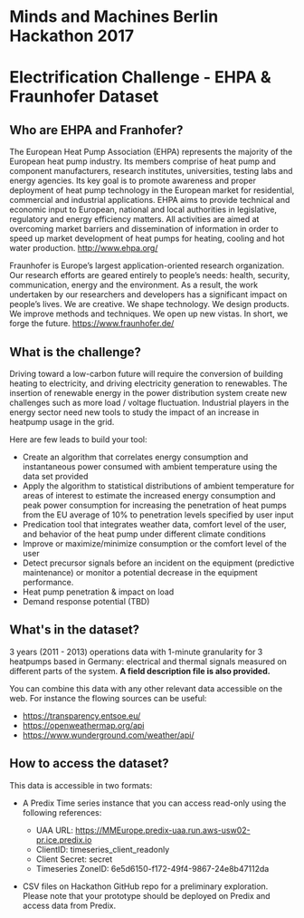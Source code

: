 # Minds and Machines Berlin Hackathon 2017
# Electrification Challenge - EHPA & Fraunhofer Dataset

## Who are EHPA and Franhofer?

The European Heat Pump Association (EHPA) represents the majority of the European heat pump industry. Its members comprise of heat pump and component manufacturers, research institutes, universities, testing labs and energy agencies. Its key goal is to promote awareness and proper deployment of heat pump technology in the European market for residential, commercial and industrial applications. EHPA aims to provide technical and economic input to European, national and local authorities in legislative, regulatory and energy efficiency matters. All activities are aimed at overcoming market barriers and dissemination of information in order to speed up market development of heat pumps for heating, cooling and hot water production.
http://www.ehpa.org/

Fraunhofer is Europe’s largest application-oriented research organization. Our research efforts are geared entirely to people’s needs: health, security, communication, energy and the environment. As a result, the work undertaken by our researchers and developers has a significant impact on people’s lives. We are creative. We shape technology. We design products. We improve methods and techniques. We open up new vistas. In short, we forge the future.
https://www.fraunhofer.de/


## What is the challenge?
Driving toward a low-carbon future will require the conversion of building heating to electricity, and driving electricity generation to renewables. The insertion of renewable energy in the power distribution system create new challenges such as more load / voltage fluctuation. Industrial players in the energy sector need new tools to study the impact of an increase in heatpump usage in the grid.

Here are few leads to build your tool:
- Create an algorithm that correlates energy consumption and instantaneous power consumed with ambient temperature using the data set provided
- Apply the algorithm to statistical distributions of ambient temperature for areas of interest to estimate the increased energy consumption and peak power consumption for increasing the penetration of heat pumps from the EU average of 10% to penetration levels specified by user input
- Predication tool that integrates weather data, comfort level of the user, and behavior of the heat pump under different climate conditions
- Improve or maximize/minimize consumption or the comfort level of the user
- Detect precursor signals before an incident on the equipment (predictive maintenance) or monitor a potential decrease in the equipment performance.
- Heat pump penetration & impact on load
- Demand response potential (TBD)


## What's in the dataset?
3 years (2011 - 2013) operations data with 1-minute granularity for 3 heatpumps based in Germany: electrical and thermal signals measured on different parts of the system. **A field description file is also provided.**

You can combine this data with any other relevant data accessible on the web. For instance the flowing sources can be useful:
- https://transparency.entsoe.eu/
- https://openweathermap.org/api
- https://www.wunderground.com/weather/api/

## How to access the dataset?
This data is accessible in two formats:
- A Predix Time series instance that you can access read-only using the following references:
  - UAA URL: https://MMEurope.predix-uaa.run.aws-usw02-pr.ice.predix.io
  - ClientID: timeseries_client_readonly
  - Client Secret: secret
  - Timeseries ZoneID: 6e5d6150-f172-49f4-9867-24e8b47112da

- CSV files on Hackathon GitHub repo for a preliminary exploration. Please note that your prototype should be deployed on Predix and access data from Predix.
